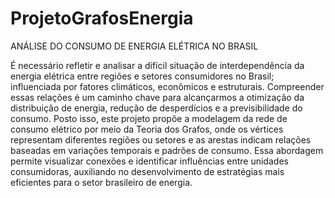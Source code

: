 # ProjetoGrafosEnergia
ANÁLISE DO CONSUMO DE ENERGIA ELÉTRICA NO BRASIL

É necessário refletir e analisar a difícil situação de interdependência da energia elétrica entre regiões e setores consumidores no Brasil; influenciada por fatores climáticos, econômicos e estruturais. Compreender essas relações é um caminho chave para alcançarmos a otimização da distribuição de energia, redução de desperdícios e a previsibilidade do consumo. 
Posto isso, este projeto propõe a modelagem da rede de consumo elétrico por meio da Teoria dos Grafos, onde os vértices representam diferentes regiões ou setores e as arestas indicam relações baseadas em variações temporais e padrões de consumo. Essa abordagem permite visualizar conexões e identificar influências entre unidades consumidoras, auxiliando no desenvolvimento de estratégias mais eficientes para o setor brasileiro de energia.
